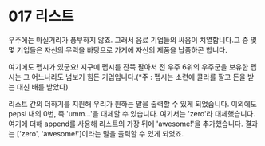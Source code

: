 # 017 리스트

우주에는 마실거리가 풍부하지 않죠. 그래서 음료 기업들의 싸움이 치열합니다.그 중 몇몇 기업들은 자신의 무력을 바탕으로 가게에 자신의 제품을 납품하곤 합니다.

여기에도 펩시가 있군요! 지구에 펩시를 잔뜩 팔아서 전 우주 6위의 우주군을 보유한 펩시는 그 어느나라도 넘보기 힘든 기업입니다.(*주 : 펩시는 소련에 콜라를 팔고 돈을 받는 대신 배를 받았다)

리스트 간의 더하기를 지원해 우리가 원하는 말을 출력할 수 있게 되었습니다. 이외에도 pepsi 내의 0번, 즉 'umm...'을 대체할 수 있습니다. 여기서는 'zero'라 대체했습니다. 여기에 더해 append를 사용해 리스트의 가장 뒤에 'awesome!'을 추가했습니다. 결과는 ['zero', 'awesome!']이라는 말을 출력할 수 있게 되었죠.

